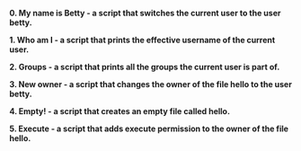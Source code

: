 **0. My name is Betty - a script that switches the current user to the user betty.**

**1. Who am I - a script that prints the effective username of the current user.**

**2. Groups - a script that prints all the groups the current user is part of.**

**3. New owner - a script that changes the owner of the file hello to the user betty.**

**4. Empty! - a script that creates an empty file called hello.**

**5. Execute - a script that adds execute permission to the owner of the file hello.**

